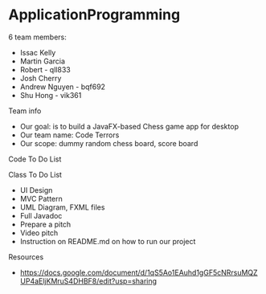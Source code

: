 # ApplicationProgramming
6 team members:
* Issac Kelly
* Martin Garcia
* Robert - qll833 
* Josh Cherry 
* Andrew Nguyen - bqf692
* Shu Hong - vik361 

Team info
* Our goal: is to build a JavaFX-based Chess game app for desktop
* Our team name: Code Terrors
* Our scope: dummy random chess board, score board

Code To Do List

Class To Do List
* UI Design 
* MVC Pattern
* UML Diagram, FXML files
* Full Javadoc
* Prepare a pitch
* Video pitch
* Instruction on README.md on how to run our project

Resources 
* https://docs.google.com/document/d/1qS5Ao1EAuhd1gGF5cNRrsuMQZUP4aEljKMruS4DHBF8/edit?usp=sharing
